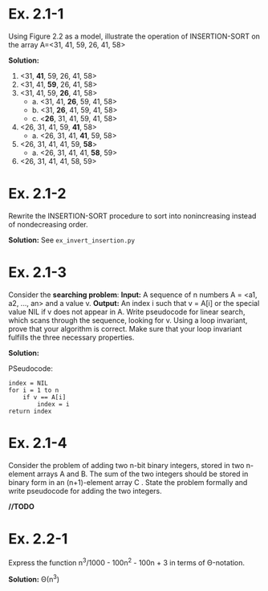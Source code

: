 # Ex. 2.1-1
Using Figure 2.2 as a model, illustrate the operation of INSERTION-SORT on the
array A=<31, 41, 59, 26, 41, 58>

**Solution:**
1. <31, **41**, 59, 26, 41, 58>
2. <31, 41, **59**, 26, 41, 58>
3. <31, 41, 59, **26**, 41, 58>
    - a. <31, 41, **26**, 59, 41, 58>
    - b. <31, **26**, 41, 59, 41, 58>
    - c. <**26**, 31, 41, 59, 41, 58>
4. <26, 31, 41, 59, **41**, 58>
    - a. <26, 31, 41, **41**, 59, 58>
5. <26, 31, 41, 41, 59, **58**>
    - a. <26, 31, 41, 41, **58**, 59>
6. <26, 31, 41, 41, 58, 59>

# Ex. 2.1-2
Rewrite the INSERTION-SORT procedure to sort into nonincreasing instead of nondecreasing order.

**Solution:**
See `ex_invert_insertion.py`

# Ex. 2.1-3
Consider the **searching problem**:
**Input:** A sequence of n numbers A = <a1, a2, ..., an> and a value v.
**Output:** An index i such that v = A[i] or the special value NIL if v does not appear in A.
Write pseudocode for linear search, which scans through the sequence, looking
for v. Using a loop invariant, prove that your algorithm is correct. Make sure that
your loop invariant fulfills the three necessary properties.

**Solution:**

PSeudocode:

    index = NIL
    for i = 1 to n
        if v == A[i]
            index = i
    return index

# Ex. 2.1-4
Consider the problem of adding two n-bit binary integers, stored in two n-element
arrays A and B. The sum of the two integers should be stored in binary form in 
an (n+1)-element array C . State the problem formally and write pseudocode for
adding the two integers.

**//TODO**

# Ex. 2.2-1
Express the function n<sup>3</sup>/1000 - 100n<sup>2</sup> - 100n + 3 in terms of Θ-notation.

**Solution:**
Θ(n<sup>3</sup>)

